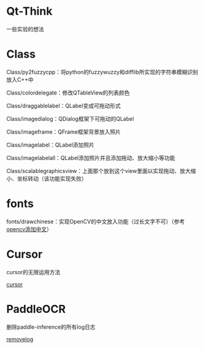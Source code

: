 # Qt-Think
一些实验的想法 

# Class

Class/py2fuzzycpp：将python的fuzzywuzzy和difflib所实现的字符串模糊识别放入C++中

Class/colordelegate：修改QTableView的列表颜色

Class/draggablelabel：QLabel变成可拖动形式

Class/imagedialog：QDialog框架下可拖动的QLabel

Class/imageframe：QFrame框架背景放入照片

Class/imagelabel：QLabel添加照片

Class/imagelabelall：QLabel添加照片并且添加拖动、放大缩小等功能

Class/scalablegraphicsview：上面那个放到这个view里面以实现拖动、放大缩小、坐标转动（该功能实现失败）

# fonts

fonts/drawchinese：实现OpenCV的中文放入功能（过长文字不可）（参考[opencv添加中文](https://blog.csdn.net/qq_45945548/article/details/121316099)）

# Cursor

cursor的无限运用方法

[cursor](Cursor/CursorSet.md)

# PaddleOCR

删除paddle-inference的所有log日志

[removelog](PaddleOCR/RemoveLog.md)
